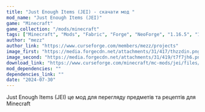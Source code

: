 ```yaml
---
title: "Just Enough Items (JEI) - скачати мод "
mod_name: "Just Enough Items (JEI)"
game: "Minecraft"
game_collection: "/mods/minecraft"
tags: ["Minecraft", "Mods", "Fabric", "Forge", "NeoForge", "1.16.5", "1.20.1", "1.20.2", "1.20.4", "1.20.6", "1.21.1", "1.21.3", "1.21.4", "1.21.5"]
author: "mezz"
author_link: "https://www.curseforge.com/members/mezz/projects"
image_first: "https://media.forgecdn.net/attachments/31/417/thzzdin.png"
image_second: "https://media.forgecdn.net/attachments/31/419/t7f7jh6.png"
download_link: "https://www.curseforge.com/minecraft/mc-mods/jei/files/all?page=1&pageSize=20"
mod_dependencies: ""
dependencies_link: ""
date: "2024-07-30"
---
```


Just Enough Items (JEI) це мод для перегляду предметів та рецептів для Minecraft
